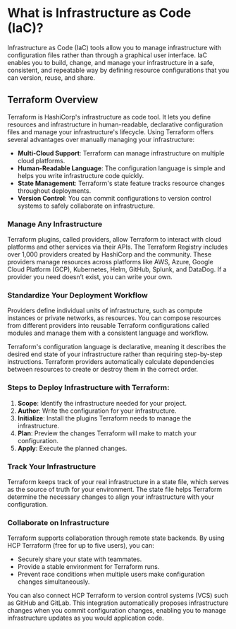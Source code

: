 # What is Infrastructure as Code (IaC)?

Infrastructure as Code (IaC) tools allow you to manage infrastructure with configuration files rather than through a graphical user interface. IaC enables you to build, change, and manage your infrastructure in a safe, consistent, and repeatable way by defining resource configurations that you can version, reuse, and share.

## Terraform Overview

Terraform is HashiCorp's infrastructure as code tool. It lets you define resources and infrastructure in human-readable, declarative configuration files and manage your infrastructure's lifecycle. Using Terraform offers several advantages over manually managing your infrastructure:

- **Multi-Cloud Support**: Terraform can manage infrastructure on multiple cloud platforms.
- **Human-Readable Language**: The configuration language is simple and helps you write infrastructure code quickly.
- **State Management**: Terraform's state feature tracks resource changes throughout deployments.
- **Version Control**: You can commit configurations to version control systems to safely collaborate on infrastructure.

### Manage Any Infrastructure

Terraform plugins, called providers, allow Terraform to interact with cloud platforms and other services via their APIs. The Terraform Registry includes over 1,000 providers created by HashiCorp and the community. These providers manage resources across platforms like AWS, Azure, Google Cloud Platform (GCP), Kubernetes, Helm, GitHub, Splunk, and DataDog. If a provider you need doesn’t exist, you can write your own.

### Standardize Your Deployment Workflow

Providers define individual units of infrastructure, such as compute instances or private networks, as resources. You can compose resources from different providers into reusable Terraform configurations called modules and manage them with a consistent language and workflow.

Terraform's configuration language is declarative, meaning it describes the desired end state of your infrastructure rather than requiring step-by-step instructions. Terraform providers automatically calculate dependencies between resources to create or destroy them in the correct order.

### Steps to Deploy Infrastructure with Terraform:

1. **Scope**: Identify the infrastructure needed for your project.
2. **Author**: Write the configuration for your infrastructure.
3. **Initialize**: Install the plugins Terraform needs to manage the infrastructure.
4. **Plan**: Preview the changes Terraform will make to match your configuration.
5. **Apply**: Execute the planned changes.

### Track Your Infrastructure

Terraform keeps track of your real infrastructure in a state file, which serves as the source of truth for your environment. The state file helps Terraform determine the necessary changes to align your infrastructure with your configuration.

### Collaborate on Infrastructure

Terraform supports collaboration through remote state backends. By using HCP Terraform (free for up to five users), you can:

- Securely share your state with teammates.
- Provide a stable environment for Terraform runs.
- Prevent race conditions when multiple users make configuration changes simultaneously.

You can also connect HCP Terraform to version control systems (VCS) such as GitHub and GitLab. This integration automatically proposes infrastructure changes when you commit configuration changes, enabling you to manage infrastructure updates as you would application code.
